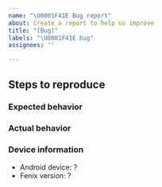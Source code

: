 ```yaml
---
name: "\U0001F41E Bug report"
about: Create a report to help us improve
title: "[Bug]"
labels: "\U0001F41E bug"
assignees: ''

---
```

## Steps to reproduce
[comment]: # (Please do your best to search for duplicate issues before filing a new issue so we can keep our issue board clean)
[comment]: # (Every issue should have exactly bug described in it. Please do not file feedback list tickets as it is difficult to parse them and address their individual points)
[comment]: # (Read https://github.com/mozilla-mobile/fenix#i-want-to-file-an-issue for more information)

### Expected behavior

### Actual behavior

### Device information

* Android device: ?
* Fenix version: ?
